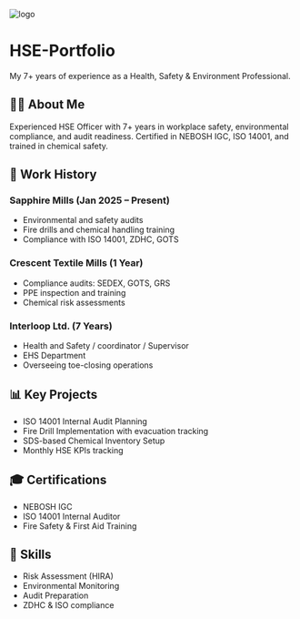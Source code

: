 ![logo](https://github.com/RehmanAli071/Rehman-Ali/blob/main/Blue%20Brown%20Corporate%20Online%20Business%20Webinar%20Banner.png)
# HSE-Portfolio
My 7+ years of experience as a Health, Safety &amp; Environment Professional.
## 🧑‍💼 About Me
Experienced HSE Officer with 7+ years in workplace safety, environmental compliance, and audit readiness. Certified in NEBOSH IGC, ISO 14001, and trained in chemical safety.

## 🏢 Work History

### Sapphire Mills (Jan 2025 – Present)
- Environmental and safety audits
- Fire drills and chemical handling training
- Compliance with ISO 14001, ZDHC, GOTS

### Crescent Textile Mills (1 Year)
- Compliance audits: SEDEX, GOTS, GRS
- PPE inspection and training
- Chemical risk assessments

### Interloop Ltd. (7 Years)
- Health and Safety / coordinator / Supervisor
- EHS Department
- Overseeing toe-closing operations

## 📊 Key Projects
- ISO 14001 Internal Audit Planning
- Fire Drill Implementation with evacuation tracking
- SDS-based Chemical Inventory Setup
- Monthly HSE KPIs tracking

## 🎓 Certifications
- NEBOSH IGC
- ISO 14001 Internal Auditor
- Fire Safety & First Aid Training

## 🧠 Skills
- Risk Assessment (HIRA)
- Environmental Monitoring
- Audit Preparation
- ZDHC & ISO compliance
